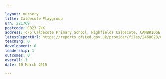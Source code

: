 ```yaml
---

layout: nursery
title: Caldecote Playgroup
urn: 221769
postcode: CB23 7NX
address: c/o Caldecote Primary School, Highfields Caldecote, CAMBRIDGE, CB23 7NX
latestReportUrl: https://reports.ofsted.gov.uk/provider/files/2468028/urn/221769.pdf
teaching: 0
development: 0
leadership: 1
outcomes: 0
overall: 1
date: 10 March 2015

---
```

